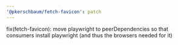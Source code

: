```yaml
---
'@pkerschbaum/fetch-favicon': patch
---
```


fix(fetch-favicon): move playwright to peerDependencies so that consumers install playwright (and thus the browsers needed for it)
